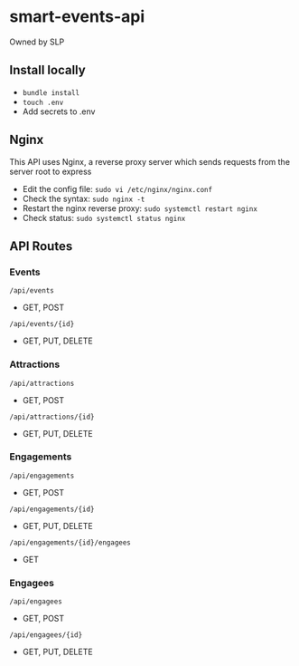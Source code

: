 # smart-events-api
Owned by SLP

## Install locally
* `bundle install`
* `touch .env`
* Add secrets to .env

## Nginx
This API uses Nginx, a reverse proxy server which sends requests from the server root to express
* Edit the config file: `sudo vi /etc/nginx/nginx.conf`
* Check the syntax: `sudo nginx -t`
* Restart the nginx reverse proxy: `sudo systemctl restart nginx`
* Check status: `sudo systemctl status nginx`

## API Routes
### Events
`/api/events`
- GET, POST

`/api/events/{id}`
- GET, PUT, DELETE

### Attractions
`/api/attractions`
- GET, POST

`/api/attractions/{id}`
- GET, PUT, DELETE

### Engagements
`/api/engagements`
- GET, POST

`/api/engagements/{id}`
- GET, PUT, DELETE

`/api/engagements/{id}/engagees`
- GET

### Engagees
`/api/engagees`
- GET, POST

`/api/engagees/{id}`
- GET, PUT, DELETE